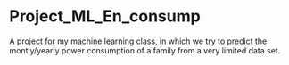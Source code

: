 # Project_ML_En_consump
A project for my machine learning class, in which we try to predict the montly/yearly power consumption of a family from a very limited data set.
